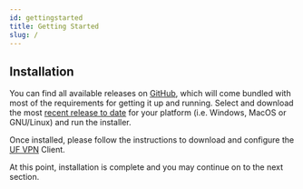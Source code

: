 ```yaml
---
id: gettingstarted
title: Getting Started
slug: /
---
```


## Installation

You can find all available releases on [GitHub](https://github.com/FLMNH-MGCL/spesql/releases), which will come bundled with most of the requirements for getting it up and running. Select and download the most [recent release to date](https://github.com/FLMNH-MGCL/spesql/releases) for your platform (i.e. Windows, MacOS or GNU/Linux) and run the installer.

Once installed, please follow the instructions to download and configure the [UF VPN](https://net-services.ufl.edu/provided-services/vpn/clients/) Client.

At this point, installation is complete and you may continue on to the next section.
